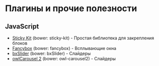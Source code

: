# Плагины и прочие полезности

## JavaScript

- [Sticky Kit](http://leafo.net/sticky-kit/) (bower: sticky-kit) - Простая библиотека для закрепления блоков
- [Fancybox](http://fancyapps.com/fancybox/) (bower: fancybox) - Всплывающие окна
- [bxSlider](http://bxslider.com) (bower: bxSlider) - Слайдеры
- [owlCarousel 2](https://owlcarousel2.github.io/OwlCarousel2/) (bower: owl-carousel2) - Слайдеры